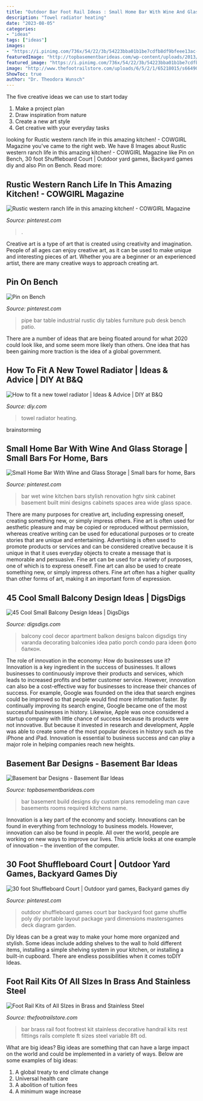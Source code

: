 ```yaml
---
title: "Outdoor Bar Foot Rail Ideas : Small Home Bar With Wine And Glass Storage"
description: "Towel radiator heating"
date: "2023-08-05"
categories:
- "ideas"
tags: ["ideas"]
images:
- "https://i.pinimg.com/736x/54/22/3b/54223bba01b1be7cdfb8df9bfeee13ac--small-wet-bar-ideas-mini-bar-ideas.jpg"
featuredImage: "http://topbasementbarideas.com/wp-content/uploads/2013/03/bar2.jpg"
featured_image: "https://i.pinimg.com/736x/54/22/3b/54223bba01b1be7cdfb8df9bfeee13ac--small-wet-bar-ideas-mini-bar-ideas.jpg"
image: "http://www.thefootrailstore.com/uploads/6/5/2/1/65218015/s664904037247282174_p44_i12_w640.jpeg"
ShowToc: true
author: "Dr. Theodora Wunsch"
---
```



The five creative ideas we can use to start today
1. Make a project plan
2. Draw inspiration from nature
3. Create a new art style
4. Get creative with your everyday tasks 

	

		
looking for Rustic western ranch life in this amazing kitchen! - COWGIRL Magazine you've came to the right web. We have 8 Images about Rustic western ranch life in this amazing kitchen! - COWGIRL Magazine like Pin on Bench, 30 foot Shuffleboard Court | Outdoor yard games, Backyard games diy and also Pin on Bench. Read more:
		
    
## Rustic Western Ranch Life In This Amazing Kitchen! - COWGIRL Magazine

<img loading=lazy src="https://i.pinimg.com/736x/82/da/b2/82dab2e4e031328edebd9285dc5a755c.jpg" onerror="this.onerror=null;this.src='https://tse2.mm.bing.net/th?id=OIP.AP-1w1DC9elJoyUi5kj8zgHaGO&amp;pid=15.1';" alt="Rustic western ranch life in this amazing kitchen! - COWGIRL Magazine">

_Source: pinterest.com_

>. 

	

Creative art is a type of art that is created using creativity and imagination. People of all ages can enjoy creative art, as it can be used to make unique and interesting pieces of art. Whether you are a beginner or an experienced artist, there are many creative ways to approach creating art.

    
## Pin On Bench

<img loading=lazy src="https://i.pinimg.com/736x/8f/ad/a5/8fada546a12c815599b8e11776ee0fa9.jpg" onerror="this.onerror=null;this.src='https://tse3.mm.bing.net/th?id=OIP.5eUQlAq9RAowQ0_EhzGduQHaEK&amp;pid=15.1';" alt="Pin on Bench">

_Source: pinterest.com_

>pipe bar table industrial rustic diy tables furniture pub desk bench patio. 

	

There are a number of ideas that are being floated around for what 2020 could look like, and some seem more likely than others. One idea that has been gaining more traction is the idea of a global government.

    
## How To Fit A New Towel Radiator | Ideas &amp; Advice | DIY At B&amp;Q

<img loading=lazy src="http://kingfisher.scene7.com/is/image/Kingfisher/Heating_Mounttowelradiator_332_04" onerror="this.onerror=null;this.src='https://tse3.mm.bing.net/th?id=OIP.67NF2JqP_Rkk4IrHE-WrWAHaFa&amp;pid=15.1';" alt="How to fit a new towel radiator | Ideas &amp; Advice | DIY at B&amp;Q">

_Source: diy.com_

>towel radiator heating. 

	
 brainstorming

    
## Small Home Bar With Wine And Glass Storage | Small Bars For Home, Bars

<img loading=lazy src="https://i.pinimg.com/736x/54/22/3b/54223bba01b1be7cdfb8df9bfeee13ac--small-wet-bar-ideas-mini-bar-ideas.jpg" onerror="this.onerror=null;this.src='https://tse2.mm.bing.net/th?id=OIP.x625l5hlM8PLLtZuhqLrQQHaJ3&amp;pid=15.1';" alt="Small Home Bar With Wine and Glass Storage | Small bars for home, Bars">

_Source: pinterest.com_

>bar wet wine kitchen bars stylish renovation hgtv sink cabinet basement built mini designs cabinets spaces area wide glass space. 

	

There are many purposes for creative art, including expressing oneself, creating something new, or simply impress others. Fine art is often used for aesthetic pleasure and may be copied or reproduced without permission, whereas creative writing can be used for educational purposes or to create stories that are unique and entertaining. Advertising is often used to promote products or services and can be considered creative because it is unique in that it uses everyday objects to create a message that is memorable and persuasive.
Fine art can be used for a variety of purposes, one of which is to express oneself. Fine art can also be used to create something new, or simply impress others. Fine art often has a higher quality than other forms of art, making it an important form of expression.

    
## 45 Cool Small Balcony Design Ideas | DigsDigs

<img loading=lazy src="http://www.digsdigs.com/photos/small-balcony-design-ideas-2.jpg" onerror="this.onerror=null;this.src='https://tse3.mm.bing.net/th?id=OIP.KJOqr0LacdFJlMgZTH9LWgHaJ4&amp;pid=15.1';" alt="45 Cool Small Balcony Design Ideas | DigsDigs">

_Source: digsdigs.com_

>balcony cool decor apartment balkon designs balcon digsdigs tiny varanda decorating balconies idea patio porch condo para ideen фото балкон. 

	

The role of innovation in the economy: How do businesses use it?
Innovation is a key ingredient in the success of businesses. It allows businesses to continuously improve their products and services, which leads to increased profits and better customer service. However, innovation can also be a cost-effective way for businesses to increase their chances of success. For example, Google was founded on the idea that search engines could be improved so that people would find more information faster. By continually improving its search engine, Google became one of the most successful businesses in history. Likewise, Apple was once considered a startup company with little chance of success because its products were not innovative. But because it invested in research and development, Apple was able to create some of the most popular devices in history such as the iPhone and iPad. Innovation is essential to business success and can play a major role in helping companies reach new heights.

    
## Basement Bar Designs - Basement Bar Ideas

<img loading=lazy src="http://topbasementbarideas.com/wp-content/uploads/2013/03/bar2.jpg" onerror="this.onerror=null;this.src='https://tse2.mm.bing.net/th?id=OIP.xRU_n7YK5JeUmp4S5UZurgHaFQ&amp;pid=15.1';" alt="Basement bar Designs - Basement Bar Ideas">

_Source: topbasementbarideas.com_

>bar basement build designs diy custom plans remodeling man cave basements rooms required kitchens name. 

	

Innovation is a key part of the economy and society. Innovations can be found in everything from technology to business models. However, innovation can also be found in people. All over the world, people are working on new ways to improve our lives. This article looks at one example of innovation – the invention of the computer.

    
## 30 Foot Shuffleboard Court | Outdoor Yard Games, Backyard Games Diy

<img loading=lazy src="https://i.pinimg.com/736x/fb/05/77/fb0577c4f3bdc8de5f730e64b205845e--outdoor-bar-games-backyard-games.jpg" onerror="this.onerror=null;this.src='https://tse4.mm.bing.net/th?id=OIP.cExCngtMnnsDFb9oiXWwhwHaJ4&amp;pid=15.1';" alt="30 foot Shuffleboard Court | Outdoor yard games, Backyard games diy">

_Source: pinterest.com_

>outdoor shuffleboard games court bar backyard foot game shuffle poly diy portable layout package yard dimensions mastersgames deck diagram garden. 

	

Diy Ideas can be a great way to make your home more organized and stylish. Some ideas include adding shelves to the wall to hold different items, installing a simple shelving system in your kitchen, or installing a built-in cupboard. There are endless possibilities when it comes toDIY Ideas.

    
## Foot Rail Kits Of All SIzes In Brass And Stainless Steel

<img loading=lazy src="http://www.thefootrailstore.com/uploads/6/5/2/1/65218015/s664904037247282174_p44_i12_w640.jpeg" onerror="this.onerror=null;this.src='https://tse1.mm.bing.net/th?id=OIP.FO1iQiX9zJh-hGP7AMIiAgHaFh&amp;pid=15.1';" alt="Foot Rail Kits of All SIzes in Brass and Stainless Steel">

_Source: thefootrailstore.com_

>bar brass rail foot footrest kit stainless decorative handrail kits rest fittings rails complete ft sizes steel variable 8ft od. 

	

What are big ideas?
Big ideas are something that can have a large impact on the world and could be implemented in a variety of ways. Below are some examples of big ideas: 
1. A global treaty to end climate change 
2. Universal health care 
3. A abolition of tuition fees 
4. A minimum wage increase 

